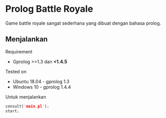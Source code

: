 # Prolog Battle Royale

Game battle royale sangat sederhana yang dibuat dengan bahasa prolog.

## Menjalankan

Requirement
- Gprolog >=1.3 dan **<1.4.5**

Tested on

- Ubuntu 18.04 - gprolog 1.3
- Windows 10 - gprolog 1.4.4

Untuk menjalankan
```pro
consult('main.pl').
start.
```

